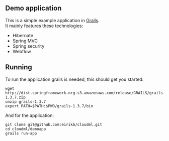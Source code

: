 Demo application
-

This is a simple example application in [Grails](http://grails.org).  
It mainly features these technologies:  

* Hibernate
* Spring MVC
* Spring security
* Webflow

Running
-

To run the application grails is needed, this should get you started:  

    wget http://dist.springframework.org.s3.amazonaws.com/release/GRAILS/grails-1.3.7.zip
    unzip grails-1.3.7
    export PATH=$PATH:$PWD/grails-1.3.7/bin

And for the application:  

    git clone git@github.com:eirikb/cloudml.git
    cd cloudml/demoapp
    grails run-app
